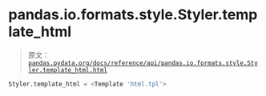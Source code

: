 # pandas.io.formats.style.Styler.template_html

> 原文：[`pandas.pydata.org/docs/reference/api/pandas.io.formats.style.Styler.template_html.html`](https://pandas.pydata.org/docs/reference/api/pandas.io.formats.style.Styler.template_html.html)

```py
Styler.template_html = <Template 'html.tpl'>
```
